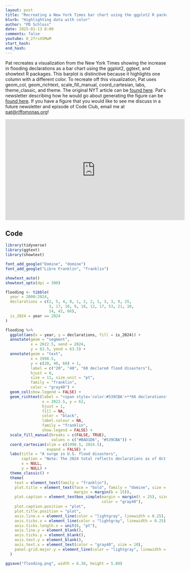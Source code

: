```yaml
---
layout: post
title: "Recreating a New York Times bar chart using the ggplot2 R package (CC332)"
blurb: "Highlighting data with color"
author: "PD Schloss"
date: 2025-01-13 8:00
comments: false
youtube: 8_2frsX5MwM
start_hash: 
end_hash: 
---
```


Pat recreates a visualization from the New York Times showing the increase in flooding declarations as a bar chart using the ggplot2, ggtext, and showtext R packages. This barplot is distinctive because it highlights one column with a different color. To recreate off this visualization, Pat uses geom_col, geom_richtext, scale_fill_manual, coord_cartesian, labs, theme_classic, and theme. The original NYT article can be [found here](https://www.nytimes.com/2024/10/22/briefing/americas-flooding-problem.html). Pat's newsletter describing how he would go about generating the figure can be [found here](https://shop.riffomonas.org/posts/flooding-you-opportunity-to-practice-your-data-viz-skills-in-r). If you have a figure that you would like to see me discuss in a future newsletter and episode of Code Club, email me at pat@riffomonas.org!

<iframe style="margin: 0 auto;display:block;" width="560" height="315" src="https://www.youtube.com/embed/{{ page.youtube }}" frameborder="0" allow="accelerometer; autoplay; encrypted-media; gyroscope; picture-in-picture" allowfullscreen></iframe>

## Code

```R
library(tidyverse)
library(ggtext)
library(showtext)

font_add_google("Domine", "domine")
font_add_google("Libre Franklin", "franklin")

showtext_auto()
showtext_opts(dpi = 300)

flooding <- tibble(
  year = 2000:2024,
  declarations = c(2, 5, 4, 0, 1, 2, 2, 1, 3, 3, 9, 25,
                   3, 17, 10, 9, 18, 12, 17, 53, 21, 10,
                   14, 42, 66),
  is_2024 = year == 2024
)

flooding %>%
  ggplot(aes(x = year, y = declarations, fill = is_2024)) +
  annotate(geom = "segment",
           x = 2022.5, xend = 2024,
           y = 63.5, yend = 63.5) +
  annotate(geom = "text",
           x = 1998.5,
           y = c(20, 40, 60) + 1,
           label = c("20", "40", "60 declared flood disasters"),
           hjust = 0,
           size = 11, size.unit = "pt",
           family = "franklin",
           color = "gray40") +
  geom_col(show.legend = FALSE) +
  geom_richtext(label = "<span style='color:#539CBA'>**66 declarations**</span><br>this year so far",
                x = 2022.5, y = 62,
                hjust = 1,
                fill = NA,
                color = "black",
                label.colour = NA,
                family = "franklin",
                show.legend = FALSE) +
  scale_fill_manual(breaks = c(FALSE, TRUE),
                    values = c("#BAD1D6", "#539CBA")) +
  coord_cartesian(xlim = c(1998.5, 2024.5),
                  expand = FALSE) +
  labs(title = "A surge in U.S. flood disasters",
       caption = "Note: The 2024 total reflects declarations as of Oct. 22, 2024. • Source: Federal Emergency Management Agency • By The New York Times",
       x = NULL,
       y = NULL) +
  theme_classic() +
  theme(
    text = element_text(family = "franklin"),
    plot.title = element_text(face = "bold", family = "domine", size = 16,
                              margin = margin(b = 15)),
    plot.caption = element_textbox_simple(margin = margin(t = 25), size = 9,
                                          color = "gray40"),
    plot.caption.position = "plot",
    plot.title.position = "plot",
    axis.line.x = element_line(color = "lightgray", linewidth = 0.25),
    axis.ticks.x = element_line(color = "lightgray", linewidth = 0.25),
    axis.ticks.length.x = unit(6, "pt"),
    axis.line.y = element_blank(),
    axis.ticks.y = element_blank(),
    axis.text.y = element_blank(),
    axis.text.x = element_text(color = "gray40", size = 10),
    panel.grid.major.y = element_line(color = "lightgray", linewidth = 0.25)
  )

ggsave("flooding.png", width = 6.38, height = 5.80)
```
